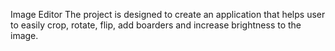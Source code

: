 Image Editor
The project is designed to create an application that helps user to easily crop, rotate, flip, add boarders and increase brightness to the image.
